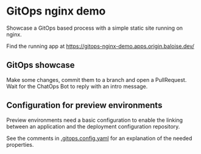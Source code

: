 # GitOps nginx demo

Showcase a GitOps based process with a simple static site running on nginx.

Find the running app at https://gitops-nginx-demo.apps.origin.baloise.dev/

## GitOps showcase

Make some changes, commit them to a branch and open a PullRequest. Wait for the ChatOps Bot to reply with an intro message.

## Configuration for preview environments

Preview environments need a basic configuration to enable the linking between an application and the deployment configuration repository.

See the comments in [.gitops.config.yaml](./.gitops.config.yaml) for an explanation of the needed properties.